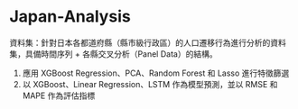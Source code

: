 # Japan-Analysis

資料集：針對日本各都道府縣（縣市級行政區）的人口遷移行為進行分析的資料集，具備時間序列 + 各縣交叉分析（Panel Data）的結構。

1. 應用 XGBoost Regression、PCA、Random Forest 和 Lasso 進行特徵篩選
2. 以 XGBoost、Linear Regression、LSTM 作為模型預測，並以 RMSE 和 MAPE 作為評估指標
